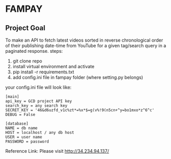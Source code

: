 # FAMPAY

## Project Goal

To make an API to fetch latest videos sorted in reverse chronological order of their publishing date-time from YouTube for a given tag/search query in a paginated response.
steps:
1. git clone repo
2. install virtual environment and activate
3. pip install -r requirements.txt
4. add config.ini file in fampay folder (where setting.py belongs)

your config.ini file will look like: 

```
[main]
api_key = GCD project API key
search_key = any search key 
SECRET_KEY = '46&d6uzfd_v1c%zt*=%x*$=g(v%!9(n5cn+^y=bo1mxo*z^6^c'
DEBUG = False

[database]
NAME = db name
HOST = localhost / any db host
USER = user name
PASSWORD = password
```

Reference Link: Please visit http://34.234.94.137/
